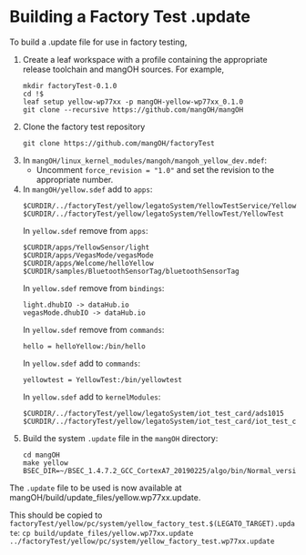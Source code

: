 Building a Factory Test .update
===============================

To build a .update file for use in factory testing,

1. Create a leaf workspace with a profile containing the appropriate release toolchain
   and mangOH sources. For example,
    ```
    mkdir factoryTest-0.1.0
    cd !$
    leaf setup yellow-wp77xx -p mangOH-yellow-wp77xx_0.1.0
    git clone --recursive https://github.com/mangOH/mangOH
    ```
2. Clone the factory test repository
    ```
    git clone https://github.com/mangOH/factoryTest
    ```
2. In ```mangOH/linux_kernel_modules/mangoh/mangoh_yellow_dev.mdef```:
    - Uncomment ```force_revision = "1.0"``` and set the revision to the appropriate number.
3. In ```mangOH/yellow.sdef``` add to ```apps```:
    ```
    $CURDIR/../factoryTest/yellow/legatoSystem/YellowTestService/YellowTestService
    $CURDIR/../factoryTest/yellow/legatoSystem/YellowTest/YellowTest
    ```
   In ```yellow.sdef``` remove from ```apps```:
    ```
    $CURDIR/apps/YellowSensor/light
    $CURDIR/apps/VegasMode/vegasMode
    $CURDIR/apps/Welcome/helloYellow
    $CURDIR/samples/BluetoothSensorTag/bluetoothSensorTag
    ```
   In ```yellow.sdef``` remove from ```bindings```:
    ```
    light.dhubIO -> dataHub.io
    vegasMode.dhubIO -> dataHub.io
    ```
   In ```yellow.sdef``` remove from ```commands```:
    ```
    hello = helloYellow:/bin/hello
    ```
   In ```yellow.sdef``` add to ```commands```:
    ```
    yellowtest = YellowTest:/bin/yellowtest
    ```
   In ```yellow.sdef``` add to ```kernelModules```:
    ```
    $CURDIR/../factoryTest/yellow/legatoSystem/iot_test_card/ads1015
    $CURDIR/../factoryTest/yellow/legatoSystem/iot_test_card/iot_test_card
    ```
4. Build the system ```.update``` file in the ```mangOH``` directory:
    ```
    cd mangOH
    make yellow BSEC_DIR=~/BSEC_1.4.7.2_GCC_CortexA7_20190225/algo/bin/Normal_version/Cortex_A7
    ```

The ```.update``` file to be used is now available at mangOH/build/update_files/yellow.wp77xx.update.

This should be copied to ```factoryTest/yellow/pc/system/yellow_factory_test.$(LEGATO_TARGET).update```:
    ```
    cp build/update_files/yellow.wp77xx.update ../factoryTest/yellow/pc/system/yellow_factory_test.wp77xx.update
    ```
